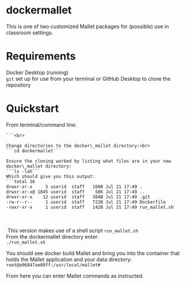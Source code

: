 # dockermallet
This is one of two customized Mallet packages for (possible) use in classroom settings. <br>
# Requirements<br>
Docker Desktop (running)<br>
```git``` set up for use from your terminal or GitHub Desktop to clone the repository <br>
# Quickstart<br>
From terminal/command line:<br>
```git clone https://github.com/ccarvel/dockermallet.git
```<br>

Change directories to the docker\_mallet directory:<br>
```cd dockermallet```

Ensure the cloning worked by listing what files are in your new docker\_mallet directory:
```ls -lah```
Which should give you this output:
```total 16
drwxr-xr-x     5 userid  staff   160B Jul 21 17:49 .
drwxr-xr-x@ 1845 userid  staff    58K Jul 21 17:49 ..
drwxr-xr-x    12 userid  staff   384B Jul 21 17:49 .git
-rw-r--r--     1 userid  staff   722B Jul 21 17:49 Dockerfile
-rwxr-xr-x     1 userid  staff   142B Jul 21 17:49 run_mallet.sh
```
<br><br>
 This version makes use of a shell script ```run_mallet.sh```<br>
From the dockermallet directory enter:<br>
```./run_mallet.sh```<br>

You should see docker build Mallet and bring you into the container that holds the Mallet application and your data directory:
```root@a96847ae08ff:/usr/local/mallet#```<br>

From here you can enter Mallet commands as instructed.
